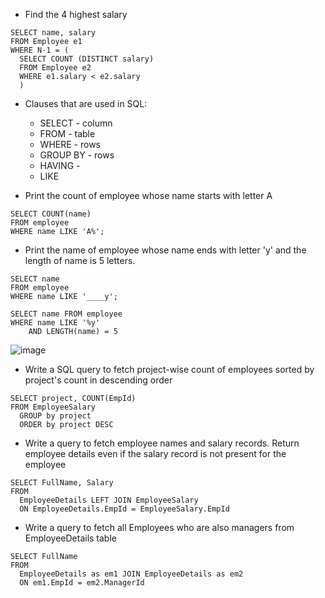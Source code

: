 - Find the 4 highest salary

```
SELECT name, salary
FROM Employee e1
WHERE N-1 = (
  SELECT COUNT (DISTINCT salary)
  FROM Employee e2
  WHERE e1.salary < e2.salary
  )
```
- Clauses that are used in SQL:
  - SELECT - column
  - FROM - table
  - WHERE - rows 
  - GROUP BY - rows
  - HAVING - 
  - LIKE

- Print the count of employee whose name starts with letter A
```
SELECT COUNT(name)
FROM employee
WHERE name LIKE 'A%';
```
- Print the name of employee whose name ends with letter 'y' and the length of name is 5 letters.
```
SELECT name
FROM employee
WHERE name LIKE '____y';
```
```
SELECT name FROM employee
WHERE name LIKE '%y'
	AND LENGTH(name) = 5
  ```

![image](https://user-images.githubusercontent.com/80232250/171130978-94b2a81c-01f0-4ebe-a764-5c95f68c5737.png)

- Write a SQL query to fetch project-wise count of employees sorted by project's count in descending order
```
SELECT project, COUNT(EmpId)
FROM EmployeeSalary
  GROUP by project
  ORDER by project DESC
```

- Write a query to fetch employee names and salary records. Return employee details even if the salary record is not present for the employee
```
SELECT FullName, Salary
FROM
  EmployeeDetails LEFT JOIN EmployeeSalary
  ON EmployeeDetails.EmpId = EmployeeSalary.EmpId
```
- Write a query to fetch all Employees who are also managers from EmployeeDetails table
```
SELECT FullName
FROM
  EmployeeDetails as em1 JOIN EmployeeDetails as em2
  ON em1.EmpId = em2.ManagerId
```
